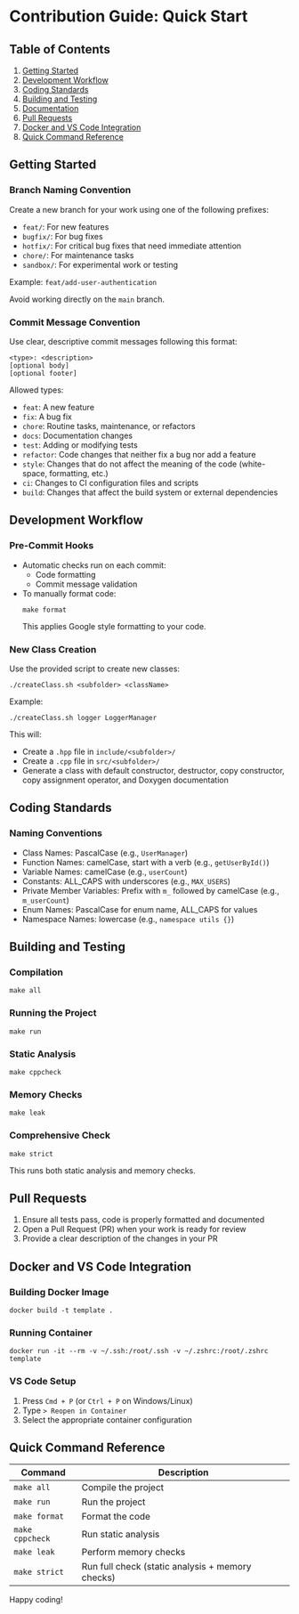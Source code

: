 # Contribution Guide: Quick Start

## Table of Contents
1. [Getting Started](#getting-started)
2. [Development Workflow](#development-workflow)
3. [Coding Standards](#coding-standards)
4. [Building and Testing](#building-and-testing)
5. [Documentation](#documentation)
6. [Pull Requests](#pull-requests)
7. [Docker and VS Code Integration](#docker-and-vs-code-integration)
8. [Quick Command Reference](#quick-command-reference)

## Getting Started

### Branch Naming Convention
Create a new branch for your work using one of the following prefixes:
- `feat/`: For new features
- `bugfix/`: For bug fixes
- `hotfix/`: For critical bug fixes that need immediate attention
- `chore/`: For maintenance tasks
- `sandbox/`: For experimental work or testing

Example: `feat/add-user-authentication`

Avoid working directly on the `main` branch.

### Commit Message Convention
Use clear, descriptive commit messages following this format:
```
<type>: <description>
[optional body]
[optional footer]
```

Allowed types:
- `feat`: A new feature
- `fix`: A bug fix
- `chore`: Routine tasks, maintenance, or refactors
- `docs`: Documentation changes
- `test`: Adding or modifying tests
- `refactor`: Code changes that neither fix a bug nor add a feature
- `style`: Changes that do not affect the meaning of the code (white-space, formatting, etc.)
- `ci`: Changes to CI configuration files and scripts
- `build`: Changes that affect the build system or external dependencies

## Development Workflow

### Pre-Commit Hooks
- Automatic checks run on each commit:
  - Code formatting
  - Commit message validation
- To manually format code:
  ```
  make format
  ```
  This applies Google style formatting to your code.

### New Class Creation
Use the provided script to create new classes:

```
./createClass.sh <subfolder> <className>
```

Example:
```
./createClass.sh logger LoggerManager
```

This will:
- Create a `.hpp` file in `include/<subfolder>/`
- Create a `.cpp` file in `src/<subfolder>/`
- Generate a class with default constructor, destructor, copy constructor, copy assignment operator, and Doxygen documentation

## Coding Standards

### Naming Conventions
- Class Names: PascalCase (e.g., `UserManager`)
- Function Names: camelCase, start with a verb (e.g., `getUserById()`)
- Variable Names: camelCase (e.g., `userCount`)
- Constants: ALL_CAPS with underscores (e.g., `MAX_USERS`)
- Private Member Variables: Prefix with `m_` followed by camelCase (e.g., `m_userCount`)
- Enum Names: PascalCase for enum name, ALL_CAPS for values
- Namespace Names: lowercase (e.g., `namespace utils {}`)

## Building and Testing

### Compilation
```
make all
```

### Running the Project
```
make run
```

### Static Analysis
```
make cppcheck
```

### Memory Checks
```
make leak
```

### Comprehensive Check
```
make strict
```
This runs both static analysis and memory checks.

## Pull Requests
1. Ensure all tests pass, code is properly formatted and documented
2. Open a Pull Request (PR) when your work is ready for review
3. Provide a clear description of the changes in your PR

## Docker and VS Code Integration

### Building Docker Image
```
docker build -t template .
```

### Running Container
```
docker run -it --rm -v ~/.ssh:/root/.ssh -v ~/.zshrc:/root/.zshrc template
```

### VS Code Setup
1. Press `Cmd + P` (or `Ctrl + P` on Windows/Linux)
2. Type `> Reopen in Container`
3. Select the appropriate container configuration

## Quick Command Reference

| Command | Description |
|---------|-------------|
| `make all` | Compile the project |
| `make run` | Run the project |
| `make format` | Format the code |
| `make cppcheck` | Run static analysis |
| `make leak` | Perform memory checks |
| `make strict` | Run full check (static analysis + memory checks) |

Happy coding!

